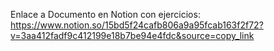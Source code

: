 Enlace a Documento en Notion con ejercicios: https://www.notion.so/15bd5f24cafb806a9a95fcab163f2f72?v=3aa412fadf9c412199e18b7be94e4fdc&source=copy_link
